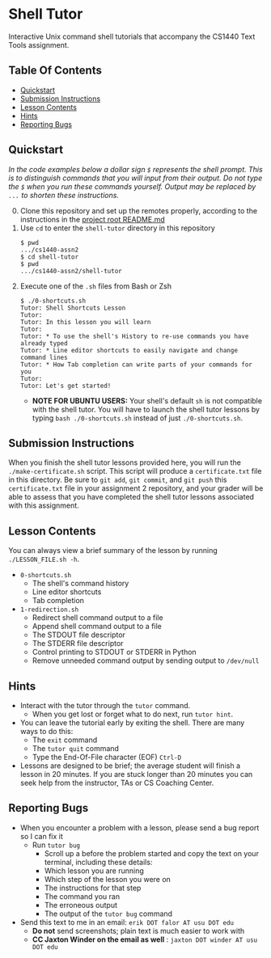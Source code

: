 # Shell Tutor

Interactive Unix command shell tutorials that accompany the CS1440 Text Tools assignment.

## Table Of Contents
*   [Quickstart](#quickstart)
*   [Submission Instructions](#submission-instructions)
*   [Lesson Contents](#lesson-contents)
*   [Hints](#hints)
*   [Reporting Bugs](#reporting-bugs)

## Quickstart

*In the code examples below a dollar sign `$` represents the shell prompt.  This is to distinguish commands that you will input from their output. Do not type the `$` when you run these commands yourself. Output may be replaced by `...` to shorten these instructions.*

0.  Clone this repository and set up the remotes properly, according to the instructions in the [project root README.md](../)
1.  Use `cd` to enter the `shell-tutor` directory in this repository
    ```
    $ pwd
    .../cs1440-assn2
    $ cd shell-tutor
    $ pwd
    .../cs1440-assn2/shell-tutor
    ```
2.  Execute one of the `.sh` files from Bash or Zsh
    ```
    $ ./0-shortcuts.sh
    Tutor: Shell Shortcuts Lesson
    Tutor: 
    Tutor: In this lesson you will learn
    Tutor: 
    Tutor: * To use the shell's History to re-use commands you have already typed
    Tutor: * Line editor shortcuts to easily navigate and change command lines
    Tutor: * How Tab completion can write parts of your commands for you
    Tutor: 
    Tutor: Let's get started!
    ```
    *   **NOTE FOR UBUNTU USERS:** Your shell's default `sh` is not compatible with the shell tutor. You will have to launch the shell tutor lessons by typing `bash ./0-shortcuts.sh` instead of just `./0-shortcuts.sh`.

## Submission Instructions

When you finish the shell tutor lessons provided here, you will run the `./make-certificate.sh` script. This script will produce a `certificate.txt` file in this directory. Be sure to `git add`, `git commit`, and `git push` this `certificate.txt` file in your assignment 2 repository, and your grader will be able to assess that you have completed the shell tutor lessons associated with this assignment.

## Lesson Contents

You can always view a brief summary of the lesson by running `./LESSON_FILE.sh -h`.

*   `0-shortcuts.sh`
    *   The shell's command history
    *   Line editor shortcuts
    *   Tab completion
*   `1-redirection.sh`
    *   Redirect shell command output to a file
    *   Append shell command output to a file
    *   The STDOUT file descriptor
    *   The STDERR file descriptor
    *   Control printing to STDOUT or STDERR in Python
    *   Remove unneeded command output by sending output to `/dev/null`

## Hints

*   Interact with the tutor through the `tutor` command.
    *   When you get lost or forget what to do next, run `tutor hint`.
*   You can leave the tutorial early by exiting the shell.  There are many
    ways to do this:
    *   The `exit` command
    *   The `tutor quit` command
    *   Type the End-Of-File character (EOF) `Ctrl-D`
*   Lessons are designed to be brief; the average student will finish a lesson
    in 20 minutes.  If you are stuck longer than 20 minutes you can seek help
    from the instructor, TAs or CS Coaching Center.


## Reporting Bugs
*   When you encounter a problem with a lesson, please send a bug report so I can fix it
    *   Run `tutor bug` 
        *   Scroll up a before the problem started and copy the text on your terminal, including these details:
        -   Which lesson you are running
        -   Which step of the lesson you were on
        -   The instructions for that step
        -   The command you ran
        -   The erroneous output
        -   The output of the `tutor bug` command
*   Send this text to me in an email: `erik DOT falor AT usu DOT edu`
    *   **Do not** send screenshots; plain text is much easier to work with
    *   **CC Jaxton Winder on the email as well** : `jaxton DOT winder AT usu DOT edu`